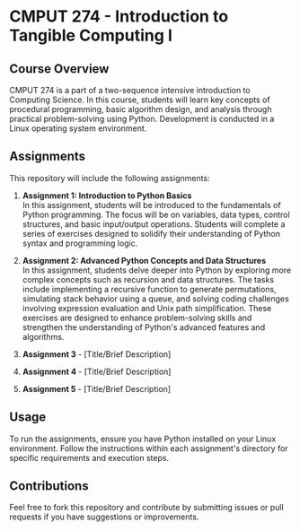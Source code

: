 # CMPUT 274 - Introduction to Tangible Computing I

## Course Overview
CMPUT 274 is a part of a two-sequence intensive introduction to Computing Science. In this course, students will learn key concepts of procedural programming, basic algorithm design, and analysis through practical problem-solving using Python. Development is conducted in a Linux operating system environment.

## Assignments
This repository will include the following assignments:
1. **Assignment 1: Introduction to Python Basics**  
   In this assignment, students will be introduced to the fundamentals of Python programming. The focus will be on variables, data types, control structures, and basic input/output operations. Students will complete a series of exercises designed to solidify their understanding of Python syntax and programming logic.

2. **Assignment 2: Advanced Python Concepts and Data Structures**  
   In this assignment, students delve deeper into Python by exploring more complex concepts such as recursion and data structures. The tasks include implementing a recursive function to generate permutations, simulating stack behavior using a queue, and solving coding challenges involving expression evaluation and Unix path simplification. These exercises are designed to enhance problem-solving skills and strengthen the understanding of Python's advanced features and algorithms.

3. **Assignment 3** - [Title/Brief Description]
4. **Assignment 4** - [Title/Brief Description]
5. **Assignment 5** - [Title/Brief Description]

## Usage
To run the assignments, ensure you have Python installed on your Linux environment. Follow the instructions within each assignment's directory for specific requirements and execution steps.

## Contributions
Feel free to fork this repository and contribute by submitting issues or pull requests if you have suggestions or improvements.
